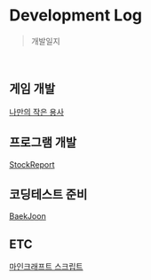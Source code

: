 # Development Log
> 개발일지

<br>

## 게임 개발
[나만의 작은 용사](https://github.com/hhcczz/Idle-Game)

## 프로그램 개발
[StockReport](https://github.com/hhcczz/StockReport)

## 코딩테스트 준비
[BaekJoon](https://github.com/hhcczz/BaekJoon)

## ETC
[마인크래프트 스크립트](https://github.com/hhcczz/MinecraftSkript)

